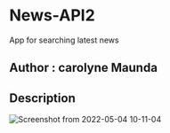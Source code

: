 # News-API2
App for searching latest news
## Author : carolyne Maunda 

## Description 
![Screenshot from 2022-05-04 10-11-04](https://user-images.githubusercontent.com/78535921/166636908-e2235c72-5bbe-43e5-8ad2-47fbf7efbc5c.png)
